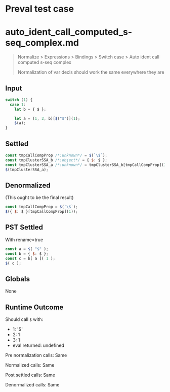 # Preval test case

# auto_ident_call_computed_s-seq_complex.md

> Normalize > Expressions > Bindings > Switch case > Auto ident call computed s-seq complex
>
> Normalization of var decls should work the same everywhere they are

## Input

`````js filename=intro
switch (1) {
  case 1:
    let b = { $ };

    let a = (1, 2, b)[$("$")](1);
    $(a);
}
`````


## Settled


`````js filename=intro
const tmpCallCompProp /*:unknown*/ = $(`\$`);
const tmpClusterSSA_b /*:object*/ = { $: $ };
const tmpClusterSSA_a /*:unknown*/ = tmpClusterSSA_b[tmpCallCompProp](1);
$(tmpClusterSSA_a);
`````


## Denormalized
(This ought to be the final result)

`````js filename=intro
const tmpCallCompProp = $(`\$`);
$({ $: $ }[tmpCallCompProp](1));
`````


## PST Settled
With rename=true

`````js filename=intro
const a = $( "$" );
const b = { $: $ };
const c = b[ a ]( 1 );
$( c );
`````


## Globals


None


## Runtime Outcome


Should call `$` with:
 - 1: '$'
 - 2: 1
 - 3: 1
 - eval returned: undefined

Pre normalization calls: Same

Normalized calls: Same

Post settled calls: Same

Denormalized calls: Same
